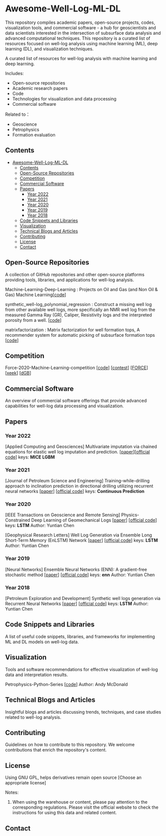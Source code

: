 # Awesome-Well-Log-ML-DL

This repository compiles academic papers, open-source projects, codes, visualization tools, and commercial software - a hub for geoscientists and data scientists interested in the intersection of subsurface data analysis and advanced computational techniques. This repository is a curated list of resources focused on well-log analysis using machine learning (ML), deep learning (DL), and visualization techniques.

A curated list of resources for well-log analysis with machine learning and deep learning.

Includes:

- Open-source repositories
- Academic research papers
- Code
- Technologies for visualization and data processing
- Commercial software

Related to：

- Geoscience
- Petrophysics
- Formation evaluation

## Contents

- [Awesome-Well-Log-ML-DL](#awesome-well-log-ml-dl)
  - [Contents](#contents)
  - [Open-Source Repositories](#open-source-repositories)
  - [Competition](#competition)
  - [Commercial Software](#commercial-software)
  - [Papers](#papers)
    - [Year 2022](#year-2022)
    - [Year 2021](#year-2021)
    - [Year 2020](#year-2020)
    - [Year 2019](#year-2019)
    - [Year 2018](#year-2018)
  - [Code Snippets and Libraries](#code-snippets-and-libraries)
  - [Visualization](#visualization)
  - [Technical Blogs and Articles](#technical-blogs-and-articles)
  - [Contributing](#contributing)
  - [License](#license)
  - [Contact](#contact)

## Open-Source Repositories

A collection of GitHub repositories and other open-source platforms providing tools, libraries, and applications for well-log analysis.

Machine-Learning-Deep-Learning : Projects on Oil and Gas (and Non Oil & Gas) Machine Learning[[code](https://github.com/Divyanshu-ISM/Machine-Learning-Deep-Learning)]

synthetic_well-log_polynomial_regression : Construct a missing well log from other available well logs, more specifically an NMR well log from the measured Gamma Ray (GR), Caliper, Resistivity logs and the interpreted porosity from a well. [[code](https://github.com/abhishekdbihani/synthetic_well-log_polynomial_regression)]

matrixfactorization : Matrix factorization for well formation tops, A recommender system for automatic picking of subsurface formation tops [[code](https://github.com/jessepisel/matrixfactorization)]

## Competition

Force-2020-Machine-Learning-competition [[code](https://github.com/bolgebrygg/Force-2020-Machine-Learning-competition)] [[contest](https://terranubis.com/datainfo/FORCE-ML-Competition-2020)] [[FORCE](https://www.sodir.no/en/force/Previous-events/machine-learning-contest-with-wells-and-seismic/)] [[xeek](https://thinkonward.com/app/c/challenges/force-well-logs)] [[dGB](https://dgbes.com/blog/competition/the-force-machine-learning-competition-2020)]

## Commercial Software

An overview of commercial software offerings that provide advanced capabilities for well-log data processing and visualization.

## Papers

### Year 2022

[Applied Computing and Geosciences] Multivariate imputation via chained equations for elastic well log imputation and prediction. [[paper](https://www.sciencedirect.com/science/article/pii/S2590197422000052)][[official code](https://github.com/trhallam/mice_well_log_imputation)] keys: **MICE LGBM**

### Year 2021

[Journal of Petroleum Science and Engineering] Training-while-drilling approach to inclination prediction in directional drilling utilizing recurrent neural networks [[paper](https://www.sciencedirect.com/science/article/pii/S0920410520311827)] [[official code](https://github.com/AndrzejTunkiel/Training-while-drilling)] keys: **Continuous Prediction**

### Year 2020

[IEEE Transactions on Geoscience and Remote Sensing] Physics-Constrained Deep Learning of Geomechanical Logs [[paper](https://ieeexplore.ieee.org/abstract/document/9007020)] [[official code](https://github.com/YuntianChen/EnLSTM?tab=readme-ov-file)] keys: **LSTM** Author: Yuntian Chen

[Geophysical Research Letters] Well Log Generation via Ensemble Long Short-Term Memory (EnLSTM) Network [[paper](https://agupubs.onlinelibrary.wiley.com/doi/full/10.1029/2020GL087685)] [[official code](https://github.com/YuntianChen/EnLSTM?tab=readme-ov-file)] keys: **LSTM** Author: Yuntian Chen

### Year 2019

[Neural Networks] Ensemble Neural Networks (ENN): A gradient-free stochastic method  [[paper](https://www.sciencedirect.com/science/article/pii/S0893608018303319)] [[official code](https://github.com/YuntianChen/ENN)] keys: **enn** Author: Yuntian Chen

### Year 2018

[Petroleum Exploration and Development] Synthetic well logs generation via Recurrent Neural Networks [[paper](https://www.sciencedirect.com/science/article/pii/S1876380418300685)] [[official code](https://github.com/YuntianChen/cascaded_EnLSTM)] keys: **LSTM** Author: Yuntian Chen

## Code Snippets and Libraries

A list of useful code snippets, libraries, and frameworks for implementing ML and DL models on well-log data.

## Visualization

Tools and software recommendations for effective visualization of well-log data and interpretation results.

Petrophysics-Python-Series [[code](https://github.com/andymcdgeo/Petrophysics-Python-Series)] Author: Andy McDonald

## Technical Blogs and Articles

Insightful blogs and articles discussing trends, techniques, and case studies related to well-log analysis.

## Contributing

Guidelines on how to contribute to this repository. We welcome contributions that enrich the repository's content.

## License

Using GNU GPL, helps derivatives remain open source
[Choose an appropriate license]

Notes:

1. When using the warehouse or content, please pay attention to the corresponding regulations. Please visit the official website to check the instructions for using this data and related content.

## Contact
